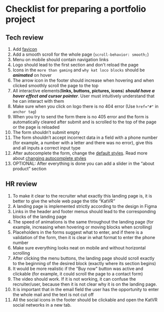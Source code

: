 

# Checklist for preparing a portfolio project

## Tech review

1. Add [favicon](http://joxi.ru/EA4xgG8HXw3bBA)
2. Add a smooth scroll for the whole page (`scroll-behavior: smooth;`)
3. Menu on mobile should contain navigation links
4. Logo should lead to the first section and don't reload the page
5. Icons in the `more than gaming` and `why kat loco blocks` should be ***animated*** on hover
6. The arrow icon in the footer should increase when hovering and when clicked smoothly scroll the page to the top
7. All interactive elements(**links, buttons, pictures, icons**) ***should have a hover effect and cursor pointer***. User must intuitively understand that he can interact with them
8. Make sure when you click on logo there is no 404 error (Use `href="#"` in `anchor tag`)
9. When you try to send the form there is no 405 error and the form is automatically cleared after submit and is scrolled to the top of the page or the page is reloaded
10. The form shouldn’t submit empty
11. The form shouldn’t accept incorrect data in a field with a phone number (for example, a number with a letter and there was no error), give this and all inputs a correct input type
12. After autocomplete the form, change the [default styles](https://user-images.githubusercontent.com/52370890/146189569-ff5e5387-d2bc-4781-ab8d-fd507582512e.png). Read more about [changing autocomplete styles](https://css-tricks.com/snippets/css/change-autocomplete-styles-webkit-browsers/)
13. OPTIONAL: After everything is done you can add a slider in the “about product” section

## HR review

1. To make it clear to the recruiter what exactly this landing page is, it is better to give the whole web page the title “KatVR”
2. A landing page is implemented strictly according to the design in Figma
3. Links in the header and footer menus should lead to the corresponding blocks of the landing page
4. The speed of animations is the same throughout the landing page (for example, increasing when hovering or moving blocks when scrolling)
5. Placeholders in the forms suggest what to enter, and if there is a validation of the form, then it is clear in what format to enter the phone number
6. Make sure everything looks neat on mobile and without horizontal scrolling
7. After clicking the menu buttons, the landing page should scroll exactly to the beginning of the desired block (exactly where its section begins)
8. It would be more realistic if the "Buy now" button was active and clickable (for example, it could scroll the page to a contact form)
9. The video should work. If it is not working, it can confuse the recruiter/user, because then it is not clear why it is on the landing page.
10. It is important that in the email field the user has the opportunity to enter the whole mail and the text is not cut off
11. All the social icons in the footer should be clickable and open the KatVR social networks in a new tab.
